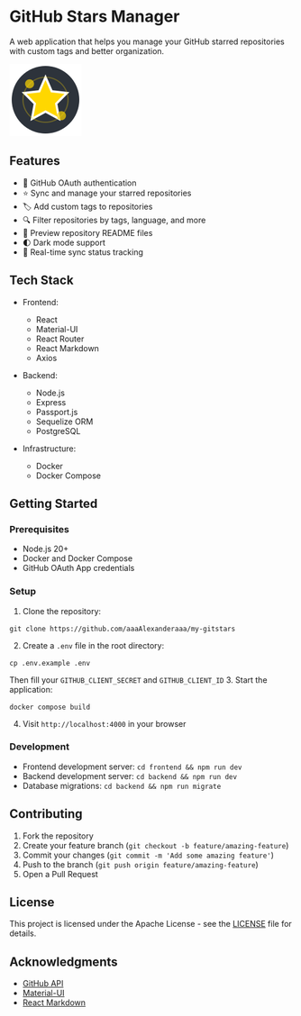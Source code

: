 # GitHub Stars Manager

A web application that helps you manage your GitHub starred repositories with custom tags and better organization.

![GitHub Stars Manager](frontend/public/favicon.svg)



## Features

- 🔐 GitHub OAuth authentication
- ⭐ Sync and manage your starred repositories
- 🏷️ Add custom tags to repositories
- 🔍 Filter repositories by tags, language, and more
- 📖 Preview repository README files
- 🌓 Dark mode support
- 🔄 Real-time sync status tracking

## Tech Stack

- Frontend:
  - React
  - Material-UI
  - React Router
  - React Markdown
  - Axios

- Backend:
  - Node.js
  - Express
  - Passport.js
  - Sequelize ORM
  - PostgreSQL

- Infrastructure:
  - Docker
  - Docker Compose

## Getting Started

### Prerequisites

- Node.js 20+
- Docker and Docker Compose
- GitHub OAuth App credentials

### Setup

1. Clone the repository:
```
git clone https://github.com/aaaAlexanderaaa/my-gitstars
```

2. Create a `.env` file in the root directory:
```
cp .env.example .env
```
Then fill your `GITHUB_CLIENT_SECRET` and `GITHUB_CLIENT_ID`
3. Start the application:
```
docker compose build
```

4. Visit `http://localhost:4000` in your browser

### Development

- Frontend development server: `cd frontend && npm run dev`
- Backend development server: `cd backend && npm run dev`
- Database migrations: `cd backend && npm run migrate`

## Contributing

1. Fork the repository
2. Create your feature branch (`git checkout -b feature/amazing-feature`)
3. Commit your changes (`git commit -m 'Add some amazing feature'`)
4. Push to the branch (`git push origin feature/amazing-feature`)
5. Open a Pull Request

## License

This project is licensed under the Apache License - see the [LICENSE](LICENSE) file for details.

## Acknowledgments

- [GitHub API](https://docs.github.com/en/rest)
- [Material-UI](https://mui.com/)
- [React Markdown](https://github.com/remarkjs/react-markdown)